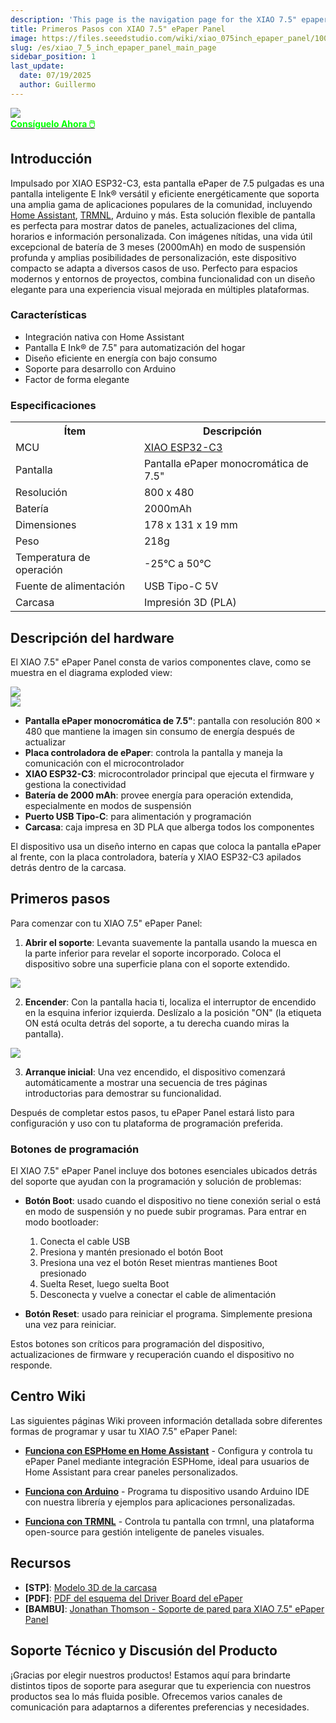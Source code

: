 ```yaml
---
description: 'This page is the navigation page for the XIAO 7.5" epaper panel.'
title: Primeros Pasos con XIAO 7.5" ePaper Panel
image: https://files.seeedstudio.com/wiki/xiao_075inch_epaper_panel/100.webp
slug: /es/xiao_7_5_inch_epaper_panel_main_page
sidebar_position: 1
last_update:
  date: 07/19/2025
  author: Guillermo
---
```


<div style={{textAlign:'center'}}><img src="https://files.seeedstudio.com/wiki/xiao_075inch_epaper_panel/100.jpg" style={{width:700, height:'auto'}}/></div>

<div class="get_one_now_container" style={{textAlign: 'center'}}>
    <a class="get_one_now_item" href="https://www.seeedstudio.com/XIAO-7-5-ePaper-Panel-p-6416.html" target="_blank" rel="noopener noreferrer"><strong><span><font color={'FFFFFF'} size={"4"}> Consíguelo Ahora 🖱️</font></span></strong></a>
</div>

## Introducción

Impulsado por XIAO ESP32-C3, esta pantalla ePaper de 7.5 pulgadas es una pantalla inteligente E Ink® versátil y eficiente energéticamente que soporta una amplia gama de aplicaciones populares de la comunidad, incluyendo [Home Assistant](https://www.home-assistant.io/), [TRMNL](https://trmnl.app/), Arduino y más. Esta solución flexible de pantalla es perfecta para mostrar datos de paneles, actualizaciones del clima, horarios e información personalizada. Con imágenes nítidas, una vida útil excepcional de batería de 3 meses (2000mAh) en modo de suspensión profunda y amplias posibilidades de personalización, este dispositivo compacto se adapta a diversos casos de uso. Perfecto para espacios modernos y entornos de proyectos, combina funcionalidad con un diseño elegante para una experiencia visual mejorada en múltiples plataformas.

### Características

- Integración nativa con Home Assistant  
- Pantalla E Ink® de 7.5" para automatización del hogar  
- Diseño eficiente en energía con bajo consumo  
- Soporte para desarrollo con Arduino  
- Factor de forma elegante

### Especificaciones

<div class="table-center">
	<table align="center">
		<tr>
			<th>Ítem</th>
			<th>Descripción</th>
		</tr>
		<tr>
			<td>MCU</td>
			<td><a href="https://wiki.seeedstudio.com/XIAO_ESP32C3_Getting_Started/">XIAO ESP32-C3</a></td>
		</tr>
		<tr>
			<td>Pantalla</td>
			<td>Pantalla ePaper monocromática de 7.5"</td>
		</tr>
		<tr>
			<td>Resolución</td>
			<td>800 x 480</td>
		</tr>
		<tr>
			<td>Batería</td>
			<td>2000mAh</td>
		</tr>
		<tr>
			<td>Dimensiones</td>
			<td>178 x 131 x 19 mm</td>
		</tr>
		<tr>
			<td>Peso</td>
			<td>218g</td>
		</tr>
		<tr>
			<td>Temperatura de operación</td>
			<td>-25°C a 50°C</td>
		</tr>
		<tr>
			<td>Fuente de alimentación</td>
			<td>USB Tipo-C 5V</td>
		</tr>
        <tr>
            <td>Carcasa</td>
            <td>Impresión 3D (PLA)</td>
        </tr>
	</table>
</div>

## Descripción del hardware

El XIAO 7.5" ePaper Panel consta de varios componentes clave, como se muestra en el diagrama exploded view:

<div style={{textAlign:'center'}}>
  <img src="https://files.seeedstudio.com/wiki/xiao_075inch_epaper_panel/207.jpg" style={{width:800, height:'auto'}}/>
</div>

<div style={{textAlign:'center'}}>
  <img src="https://files.seeedstudio.com/wiki/xiao_075inch_epaper_panel/208.jpg" style={{width:800, height:'auto'}}/>
</div>

- **Pantalla ePaper monocromática de 7.5"**: pantalla con resolución 800 × 480 que mantiene la imagen sin consumo de energía después de actualizar  
- **Placa controladora de ePaper**: controla la pantalla y maneja la comunicación con el microcontrolador  
- **XIAO ESP32-C3**: microcontrolador principal que ejecuta el firmware y gestiona la conectividad  
- **Batería de 2000 mAh**: provee energía para operación extendida, especialmente en modos de suspensión  
- **Puerto USB Tipo-C**: para alimentación y programación  
- **Carcasa**: caja impresa en 3D PLA que alberga todos los componentes

El dispositivo usa un diseño interno en capas que coloca la pantalla ePaper al frente, con la placa controladora, batería y XIAO ESP32-C3 apilados detrás dentro de la carcasa.

## Primeros pasos

Para comenzar con tu XIAO 7.5" ePaper Panel:

1. **Abrir el soporte**: Levanta suavemente la pantalla usando la muesca en la parte inferior para revelar el soporte incorporado. Coloca el dispositivo sobre una superficie plana con el soporte extendido.

<div style={{textAlign:'center'}}>
  <img src="https://files.seeedstudio.com/wiki/xiao_075inch_epaper_panel/206.gif" style={{width:500, height:'auto'}}/>
</div>

2. **Encender**: Con la pantalla hacia ti, localiza el interruptor de encendido en la esquina inferior izquierda. Deslízalo a la posición "ON" (la etiqueta ON está oculta detrás del soporte, a tu derecha cuando miras la pantalla).

<div style={{textAlign:'center'}}>
  <img src="https://files.seeedstudio.com/wiki/xiao_075inch_epaper_panel/205.jpg" style={{width:600, height:'auto'}}/>
</div>

3. **Arranque inicial**: Una vez encendido, el dispositivo comenzará automáticamente a mostrar una secuencia de tres páginas introductorias para demostrar su funcionalidad.

Después de completar estos pasos, tu ePaper Panel estará listo para configuración y uso con tu plataforma de programación preferida.

### Botones de programación

El XIAO 7.5" ePaper Panel incluye dos botones esenciales ubicados detrás del soporte que ayudan con la programación y solución de problemas:

- **Botón Boot**: usado cuando el dispositivo no tiene conexión serial o está en modo de suspensión y no puede subir programas. Para entrar en modo bootloader:  
  1. Conecta el cable USB  
  2. Presiona y mantén presionado el botón Boot  
  3. Presiona una vez el botón Reset mientras mantienes Boot presionado  
  4. Suelta Reset, luego suelta Boot  
  5. Desconecta y vuelve a conectar el cable de alimentación

- **Botón Reset**: usado para reiniciar el programa. Simplemente presiona una vez para reiniciar.

Estos botones son críticos para programación del dispositivo, actualizaciones de firmware y recuperación cuando el dispositivo no responde.

## Centro Wiki

Las siguientes páginas Wiki proveen información detallada sobre diferentes formas de programar y usar tu XIAO 7.5" ePaper Panel:

* [**Funciona con ESPHome en Home Assistant**](https://wiki.seeedstudio.com/xiao_075inch_epaper_panel) - Configura y controla tu ePaper Panel mediante integración ESPHome, ideal para usuarios de Home Assistant para crear paneles personalizados.

* [**Funciona con Arduino**](https://wiki.seeedstudio.com/xiao_075inch_epaper_panel_arduino) - Programa tu dispositivo usando Arduino IDE con nuestra librería y ejemplos para aplicaciones personalizadas.

* [**Funciona con TRMNL**](https://wiki.seeedstudio.com/xiao_7_5_inch_epaper_panel_with_trmnl) - Controla tu pantalla con trmnl, una plataforma open-source para gestión inteligente de paneles visuales.

## Recursos

- **[STP]**: [Modelo 3D de la carcasa](https://files.seeedstudio.com/wiki/xiao_075inch_epaper_panel/3D_model.zip)  
- **[PDF]**: [PDF del esquema del Driver Board del ePaper](https://files.seeedstudio.com/wiki/xiao_075inch_epaper_panel/ePaper_Driver_Board.pdf)  
- **[BAMBU]**: [Jonathan Thomson - Soporte de pared para XIAO 7.5" ePaper Panel](https://makerworld.com/en/models/1487711-seeed-studio-xiao-7-5-epaper-panel-wall-mount#profileId-1554538)  

## Soporte Técnico y Discusión del Producto

¡Gracias por elegir nuestros productos! Estamos aquí para brindarte distintos tipos de soporte para asegurar que tu experiencia con nuestros productos sea lo más fluida posible. Ofrecemos varios canales de comunicación para adaptarnos a diferentes preferencias y necesidades.

<div class="table-center">
  <div class="button_tech_support_container">
  <a href="https://forum.seeedstudio.com/" class="button_forum"></a> 
  <a href="https://www.seeedstudio.com/contacts" class="button_email"></a>
  </div>

  <div class="button_tech_support_container">
  <a href="https://discord.gg/eWkprNDMU7" class="button_discord"></a> 
  <a href="https://github.com/Seeed-Studio/wiki-documents/discussions/69" class="button_discussion"></a>
  </div>
</div>



